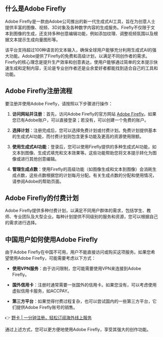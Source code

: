 ## 什么是Adobe Firefly

Adobe Firefly是一款由Adobe公司推出的新一代生成式AI工具，旨在为创意人士提供丰富的图像、视频、3D对象及各种数字内容的生成服务。Firefly不仅限于文本到图像的生成，还支持多种创意编辑功能，例如添加纹理、调整视频氛围以及根据文本提示生成向量图形等。

该平台支持超过100种语言的文本输入，确保全球用户能够充分利用生成式AI的强大功能。Adobe提供了Firefly的免费和高级计划，以满足不同创作者的需求。Firefly的核心理念是提升生产效率和创意表达，使用户能够通过简单的文本提示快速生成和定制内容，无论是专业创作者还是业余爱好者都能找到适合自己的工具和功能。

## Adobe Firefly注册流程

要注册并使用Adobe Firefly，请按照以下步骤进行操作：

1. **访问网站并注册**：首先，访问Adobe Firefly的官方网站 [Adobe Firefly](https://bit.ly/bewildcard)。如果您已有Adobe账户，可以直接登录；若没有，可以创建一个免费的账户。

2. **选择计划**：注册完成后，您可以选择免费计划或付费计划。免费计划提供基本的生成式AI功能，而付费计划则包含更多功能及更高的资源使用限额。

3. **使用生成式AI功能**：登录后，您可以使用Firefly提供的多种生成式AI功能，如文本到图像、生成式填充和文本效果等。这些功能帮助您将文本提示转化为图像或进行其他创意编辑。

4. **管理生成点数**：使用Firefly的高级功能（如图像生成和文本到图像）会消耗生成点数，这些点数根据您的计划每月分配。有关生成点数的分配和使用情况，请参阅Adobe的帮助页面。

## Adobe Firefly的付费计划

Adobe Firefly提供多种付费计划，以满足不同用户群体的需求，包括学生、教师、专业团队及大型企业。每种计划提供不同级别的服务和资源，您可以根据自己的需求进行选择。

## 中国用户如何使用Adobe Firefly

由于Adobe Firefly在中国不可用，用户不能直接访问或购买这项服务。如果您希望使用Adobe Firefly，可能需要考虑以下方式：

- **使用VPN服务**：由于访问限制，您可能需要使用VPN来连接到Adobe Firefly。

- **国外信用卡**：注册时通常需要一张国外的信用卡。如果您没有，可以考虑使用虚拟信用卡服务，如ACCPAY。

- **第三方平台**：如果觉得付费过程复杂，也可以尝试国内的一些第三方平台，它们提供Adobe Firefly账号的销售。

👉 [野卡 | 一分钟注册，轻松订阅海外线上服务](https://bit.ly/bewildcard)

通过上述方式，您可以更方便地使用Adobe Firefly，享受其强大的创作功能。